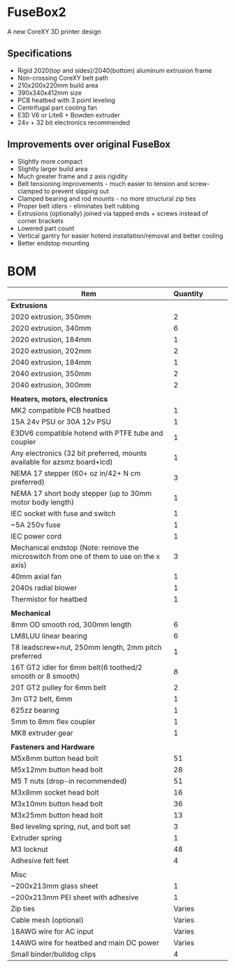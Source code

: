 # FuseBox2
A new CoreXY 3D printer design

## Specifications
* Rigid 2020(top and sides)/2040(bottom) aluminum extrusion frame
* Non-crossing CoreXY belt path
* 210x200x220mm build area
* 390x340x412mm size
* PCB heatbed with 3 point leveling
* Centrifugal part cooling fan
* E3D V6 or Lite6 + Bowden extruder
* 24v + 32 bit electronics recommended

## Improvements over original FuseBox
* Slightly more compact
* Slightly larger build area
* Much greater frame and z axis rigidity
* Belt tensioning improvements - much easier to tension and screw-clamped to prevent slipping out
* Clamped bearing and rod mounts - no more structural zip ties
* Proper belt idlers - eliminates belt rubbing
* Extrusions (optionally) joined via tapped ends + screws instead of corner brackets
* Lowered part count
* Vertical gantry for easier hotend installation/removal and better cooling
* Better endstop mounting

# BOM

| Item | Quantity |  |  |  |
|-----------------------------------------------------------------------------------------|----------|---|---|---|
| **Extrusions** |  |  |  |  |
| 2020 extrusion, 350mm | 2 |  |  |  |
| 2020 extrusion, 340mm | 6 |  |  |  |
| 2020 extrusion, 184mm | 1 |  |  |  |
| 2020 extrusion, 202mm | 2 |  |  |  |
| 2040 extrusion, 184mm | 1 |  |  |  |
| 2040 extrusion, 350mm | 2 |  |  |  |
| 2040 extrusion, 300mm | 2 |  |  |  |
|  |  |  |  |  |
| **Heaters, motors, electronics** |  |  |  |  |
| MK2 compatible PCB heatbed | 1 |  |  |  |
| 15A 24v PSU or 30A 12v PSU | 1 |  |  |  |
| E3DV6 compatible hotend with PTFE tube and coupler | 1 |  |  |  |
| Any electronics (32 bit preferred, mounts available for azsmz board+lcd) | 1 |  |  |  |
| NEMA 17 stepper (60+ oz in/42+ N cm preferred) | 3 |  |  |  |
| NEMA 17 short body stepper (up to 30mm motor body length) | 1 |  |  |  |
| IEC socket with fuse and switch | 1 |  |  |  |
| ~5A 250v fuse | 1 |  |  |  |
| IEC power cord | 1 |  |  |  |
| Mechanical endstop (Note: remove the microswitch from one of them to use on the x axis) | 3 |  |  |  |
| 40mm axial fan | 1 |  |  |  |
| 2040s radial blower | 1 |  |  |  |
| Thermistor for heatbed | 1 |  |  |  |
|  |  |  |  |  |
| **Mechanical** |  |  |  |  |
| 8mm OD smooth rod, 300mm length | 6 |  |  |  |
| LM8LUU linear bearing | 6 |  |  |  |
| T8 leadscrew+nut, 250mm length, 2mm pitch preferred | 1 |  |  |  |
| 16T GT2 idler for 6mm belt(6 toothed/2 smooth or 8 smooth) | 8 |  |  |  |
| 20T GT2 pulley for 6mm belt | 2 |  |  |  |
| 3m GT2 belt, 6mm | 1 |  |  |  |
| 625zz bearing | 1 |  |  |  |
| 5mm to 8mm flex coupler | 1 |  |  |  |
| MK8 extruder gear | 1 |  |  |  |
|  |  |  |  |  |
| **Fasteners and Hardware** |  |  |  |  |
| M5x8mm button head bolt | 51 |  |  |  |
| M5x12mm button head bolt | 28 |  |  |  |
| M5 T nuts (drop-in recommended) | 51 |  |  |  |
| M3x8mm socket head bolt | 16 |  |  |  |
| M3x10mm button head bolt | 36 |  |  |  |
| M3x25mm button head bolt | 13 |  |  |  |
| Bed leveling spring, nut, and bolt set | 3 |  |  |  |
| Extruder spring | 1 |  |  |  |
| M3 locknut | 48 |  |  |  |
| Adhesive felt feet | 4 |  |  |  |
|  |  |  |  |  |
| Misc |  |  |  |  |
| ~200x213mm glass sheet | 1 |  |  |  |
| ~200x213mm PEI sheet with adhesive | 1 |  |  |  |
| Zip ties | Varies |  |  |  |
| Cable mesh (optional) | Varies |  |  |  |
| 18AWG wire for AC input | Varies |  |  |  |
| 14AWG wire for heatbed and main DC power | Varies |  |  |  |
| Small binder/bulldog clips | 4 |  |  |  |


